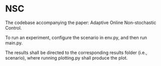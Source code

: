 # NSC
The codebase accompanying the paper: Adaptive Online Non-stochastic Control.

To run an experiment, configure the scenario in env.py, and then run main.py. 

The results shall be directed to the corresponding results folder (i.e., scenario), where running plotting.py shall produce the plot.
